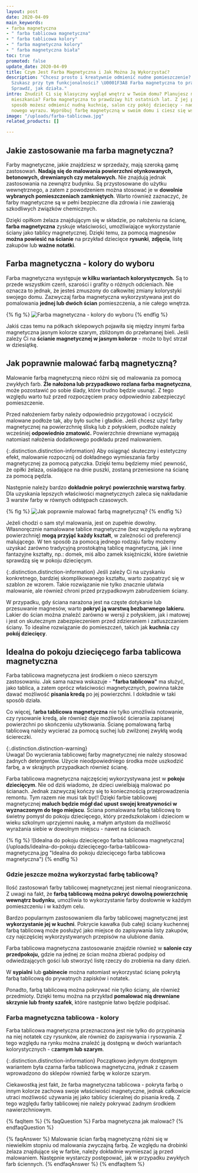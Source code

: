 ```yaml
---
layout: post
date: 2020-04-09
main_keywords:
- farba magnetyczna
- " farba tablicowa magnetyczna"
- " farba tablicowa kolory"
- " farba magnetyczna kolory"
- " farba magnetyczna biała"
toc: true
promoted: false
update_date: 2020-04-09
title: Czym Jest Farba Magnetyczna i Jak Można Ją Wykorzystać?
description: "Chcesz prosto i kreatywnie odmienić nudne pomieszczenie? \U0001F449
  Szukasz przy tym funkcjonalności? \U0001F3A8 Farba magnetyczna to prawdziwy hit.
  Sprawdź, jak działa."
intro: Znudził Ci się klasyczny wygląd wnętrz w Twoim domu? Planujesz małe odświeżenie
  mieszkania? Farba magnetyczna to prawdziwy hit ostatnich lat. Z jej pomocą w prosty
  sposób możesz odmienić nudną kuchnię, salon czy pokój dziecięcy - nadając im zupełnie
  nowego wyrazu. Wypróbuj farbę magnetyczną w swoim domu i ciesz się wspaniałymi efektami.
image: "/uploads/farba-tablicowa.jpg"
related_products: []

---
```

## Jakie zastosowanie ma farba magnetyczna?

Farby magnetyczne, jakie znajdziesz w sprzedaży, mają szeroką gamę zastosowań. **Nadają się do malowania powierzchni otynkowanych, betonowych, drewnianych czy metalowych.** Nie znajdują jednak zastosowania na zewnątrz budynku. Są przystosowane do użytku wewnętrznego, a zatem z powodzeniem można stosować je w **dowolnie wybranych pomieszczeniach zamkniętych**.  Warto również zaznaczyć, że farby magnetyczne są w pełni bezpieczne dla zdrowia i nie zawierają szkodliwych związków chemicznych.

Dzięki opiłkom żelaza znajdującym się w składzie, po nałożeniu na ścianę, **farba magnetyczna** zyskuje właściwości, umożliwiające wykorzystanie ściany jako tablicy magnetycznej.  Dzięki temu, za pomocą magnesów **można powiesić na ścianie** na przykład dziecięce **rysunki**, **zdjęcia**, listę zakupów lub **ważne notatki**.

## Farba magnetyczna - kolory do wyboru

Farba magnetyczna występuje **w kilku wariantach kolorystycznych.** Są to przede wszystkim czerń, szarości i grafity o różnych odcieniach. Nie oznacza to jednak, że jesteś zmuszony do całkowitej zmiany kolorystyki swojego domu. Zazwyczaj farba magnetyczna wykorzystywana jest do pomalowania **jednej lub dwóch ścian** pomieszczenia, a nie całego wnętrza.

{% fig %}
![Farba magnetyczna - kolory do wyboru](/uploads/czym-jest-farba-magnetyczna-i-jak-mozna-ja-wykorzystac.jpeg "Farba magnetyczna - kolory do wyboru")
{% endfig %}

Jakiś czas temu na półkach sklepowych pojawiła się między innymi farba magnetyczna jasnym kolorze szarym, zbliżonym do przełamanej bieli. Jeśli zależy Ci na **ścianie magnetycznej w jasnym kolorze** - może to być strzał w dziesiątkę.

## Jak poprawnie malować farbą magnetyczną?

Malowanie farbą magnetyczną nieco różni się od malowania za pomocą zwykłych farb. **Źle nałożona lub przypadkowo rozlana farba magnetyczna**, może pozostawić po sobie ślady, które trudno będzie usunąć. Z tego względu warto tuż przed rozpoczęciem pracy odpowiednio zabezpieczyć pomieszczenie.

Przed nałożeniem farby należy odpowiednio przygotować i oczyścić  malowane podłoże tak, aby było suche i gładkie. Jeśli chcesz użyć farby magnetycznej na powierzchnię śliską lub z połyskiem, podłoże należy wcześniej **odpowiednio zmatowić.** Powierzchnie drewniane wymagają natomiast nałożenia dodatkowego podkładu przed malowaniem.

{:.distinction.distinction-information}
Aby osiągnąć skuteczny i estetyczny efekt, malowanie rozpocznij od dokładnego wymieszania farby magnetycznej za pomocą patyczka. Dzięki temu będziemy mieć pewność, że opiłki żelaza, osiadające na dnie puszki, zostaną przeniesione na ścianę za pomocą pędzla.

Następnie należy bardzo **dokładnie pokryć powierzchnię warstwą farby**. Dla uzyskania lepszych właściwości magnetycznych zaleca się nakładanie 3 warstw farby w równych odstępach czasowych.

{% fig %}
![Jak poprawnie malować farbą magnetyczną?](/uploads/jak-poprawnie-malowac-farba-magnetyczna.jpg "Jak poprawnie malować farbą magnetyczną?")
{% endfig %}

Jeżeli chodzi o sam styl malowania, jest on zupełnie dowolny. Własnoręcznie namalowane tablice magnetyczne (bez względu na wybraną powierzchnię) **mogą przyjąć każdy kształt**, w zależności od preferencji malującego. W ten sposób za pomocą jednego rodzaju farby możemy uzyskać zarówno tradycyjną prostokątną tablicę magnetyczną, jak i inne fantazyjne kształty, np.: domek, miś albo zamek księżniczki, które świetnie sprawdzą się w pokoju dziecięcym.

{:.distinction.distinction-information}
Jeśli zależy Ci na uzyskaniu konkretnego, bardziej skomplikowanego kształtu, warto zaopatrzyć się w szablon ze wzorem. Takie rozwiązanie nie tylko znacznie ułatwia malowanie, ale również chroni przed przypadkowym zabrudzeniem ściany.

W przypadku, gdy ściana narażona jest na częste dotykanie lub przesuwanie magnesów, warto **pokryć ją warstwą bezbarwnego lakieru**. Lakier do ścian można znaleźć zarówno w wersji z połyskiem, jak i matowej i jest on skutecznym zabezpieczeniem przed zdzieraniem i zatłuszczaniem ściany. To idealne rozwiązanie do pomieszczeń, takich jak **kuchnia** czy **pokój dziecięcy**.

## Idealna do pokoju dziecięcego farba tablicowa magnetyczna

Farba tablicowa magnetyczna jest środkiem o nieco szerszym zastosowaniu. Jak sama nazwa wskazuje - **"farba tablicowa"** ma służyć, jako tablica, a zatem oprócz właściwości magnetycznych, powinna także dawać możliwość **pisania kredą** po jej powierzchni. I dokładnie w taki sposób działa.

Co więcej, f**arba tablicowa magnetyczna** nie tylko umożliwia notowanie, czy rysowanie kredą, ale również daje możliwość ścierania zapisanej powierzchni po skończeniu użytkowania. Ścianę pomalowaną farbą tablicową należy wycierać za pomocą suchej lub zwilżonej zwykłą wodą ściereczki.

{:.distinction.distinction-warning}  
Uwaga! Do wycierania tablicowej farby magnetycznej nie należy stosować żadnych detergentów. Użycie nieodpowiedniego środka może uszkodzić farbę, a w skrajnych przypadkach również ścianę.

Farba tablicowa magnetyczna najczęściej wykorzystywana jest w **pokoju dziecięcym**. Nie od dziś wiadomo, że dzieci uwielbiają malować po ścianach. Jednak zazwyczaj kończy się to koniecznością przeprowadzenia remontu. Tym razem nie musi tak być! Dzięki farbie tablicowej magnetycznej **maluch będzie mógł dać upust swojej kreatywności w wyznaczonym do tego miejscu**.  Ściana pomalowana farbą tablicową to świetny pomysł do pokoju dziecięcego, który przedszkolakom i dzieciom w wieku szkolnym uprzyjemni naukę, a małym artystom da możliwość wyrażania siebie w dowolnym miejscu - nawet na ścianach.

{% fig %}
![Idealna do pokoju dziecięcego farba tablicowa magnetyczna](/uploads/idealna-do-pokoju dziecięcego-farba-tablicowa-magnetyczna.jpg "Idealna do pokoju dziecięcego farba tablicowa magnetyczna")
{% endfig %}

### Gdzie jeszcze można wykorzystać farbę tablicową?

Ilość zastosowań farby tablicowej magnetycznej jest niemal nieograniczona. Z uwagi na fakt, że **farbą tablicową można pokryć dowolną powierzchnię wewnątrz budynku**, umożliwia to wykorzystanie farby dosłownie w każdym pomieszczeniu i w każdym celu.

Bardzo popularnym zastosowaniem dla farby tablicowej magnetycznej jest **wykorzystanie jej w kuchni**. Pokrycie kawałka (lub całej) ściany kuchennej farbą tablicową może posłużyć jako miejsce do zapisywania listy zakupów, czy najczęściej wykorzystywanych przepisów na ulubione dania.

Farba tablicowa magnetyczna zastosowanie znajdzie również w **salonie czy przedpokoju,** gdzie na jednej ze ścian można zbierać podpisy od odwiedzających gości lub stworzyć listę rzeczy do zrobienia na dany dzień.

W **sypialni** lub **gabinecie** można natomiast wykorzystać ścianę pokrytą farbą tablicową do prywatnych zapisków i notatek.

Ponadto, farbą tablicową można pokrywać nie tylko ściany, ale również przedmioty. Dzięki temu można na przykład **pomalować nią drewniane skrzynie lub fronty szafek**, które następnie łatwo będzie podpisać.

### Farba magnetyczna tablicowa - kolory

Farba tablicowa magnetyczna przeznaczona jest nie tylko do przypinania na niej notatek czy rysunków, ale również do zapisywania i rysowania. Z tego względu na rynku można znaleźć ją dostępną w dwóch wariantach kolorystycznych - c**zarnym lub szarym**.

{:.distinction.distinction-information}
Początkowo jedynym dostępnym wariantem była czarna farba tablicowa magnetyczna, jednak z czasem wprowadzono do sklepów również farbę w kolorze szarym.

Ciekawostką jest fakt, że farba magnetyczna tablicowa - pokryta farbą o innym kolorze zachowa swoje właściwości magnetyczne, jednak całkowicie utraci możliwość używania jej jako tablicy ścieralnej do pisania kredą. Z tego względu farby tablicowej nie należy pokrywać żadnym środkiem nawierzchniowym.

{% faqItem %}
{% faqQuestion %}
Farba magnetyczna jak malować?
{% endfaqQuestion %}

{% faqAnswer %}
Malowanie ścian farbą magnetyczną różni się w niewielkim stopniu od malowania zwyczajną farbą. Ze względu na drobinki żelaza znajdujące się w farbie, należy dokładnie wymieszać ją przed malowaniem. Następnie wystarczy postępować, jak w przypadku zwykłych farb ściennych.
{% endfaqAnswer %}
{% endfaqItem %}